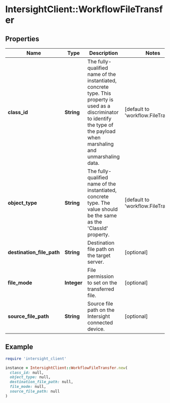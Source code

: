 # IntersightClient::WorkflowFileTransfer

## Properties

| Name | Type | Description | Notes |
| ---- | ---- | ----------- | ----- |
| **class_id** | **String** | The fully-qualified name of the instantiated, concrete type. This property is used as a discriminator to identify the type of the payload when marshaling and unmarshaling data. | [default to &#39;workflow.FileTransfer&#39;] |
| **object_type** | **String** | The fully-qualified name of the instantiated, concrete type. The value should be the same as the &#39;ClassId&#39; property. | [default to &#39;workflow.FileTransfer&#39;] |
| **destination_file_path** | **String** | Destination file path on the target server. | [optional] |
| **file_mode** | **Integer** | File permission to set on the transferred file. | [optional] |
| **source_file_path** | **String** | Source file path on the Intersight connected device. | [optional] |

## Example

```ruby
require 'intersight_client'

instance = IntersightClient::WorkflowFileTransfer.new(
  class_id: null,
  object_type: null,
  destination_file_path: null,
  file_mode: null,
  source_file_path: null
)
```

